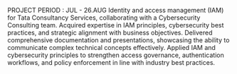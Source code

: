 PROJECT PERIOD : JUL - 26.AUG
Identity and access management (IAM) for Tata Consultancy Services, collaborating with a Cybersecurity Consulting team.
Acquired expertise in IAM principles, cybersecurity best practices, and strategic alignment with business objectives.
Delivered comprehensive documentation and presentations, showcasing the ability to communicate complex technical concepts effectively.
Applied IAM and cybersecurity principles to strengthen access governance, authentication workflows, and policy enforcement in line with industry best practices.
